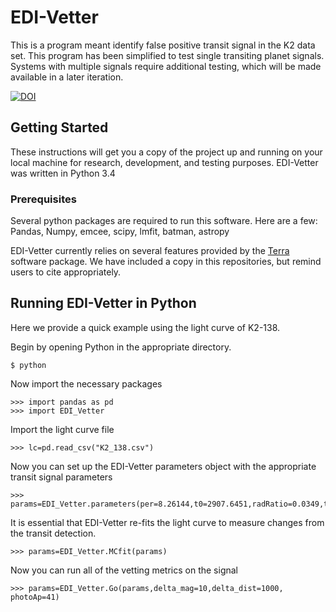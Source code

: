 # EDI-Vetter
This is a program meant identify false positive transit signal in the K2 data set. This program has been simplified to test single transiting planet signals. Systems with multiple signals require additional testing, which will be made available in a later iteration.

<a href="https://zenodo.org/badge/latestdoi/200920137"><img src="https://zenodo.org/badge/200920137.svg" alt="DOI"></a>   

## Getting Started

These instructions will get you a copy of the project up and running on your local machine for research, development, and testing purposes. EDI-Vetter was written in Python 3.4 

### Prerequisites

Several python packages are required to run this software. Here are a few: Pandas, Numpy, emcee, scipy, lmfit, batman, astropy

EDI-Vetter currently relies on several features provided by the [Terra](https://github.com/petigura/terra) software package. We have included a copy in this repositories, but remind users to cite appropriately.  




## Running EDI-Vetter in Python

Here we provide a quick example using the light curve of K2-138.

Begin by opening Python in the appropriate directory. 
```
$ python
```
Now import the necessary packages
```
>>> import pandas as pd
>>> import EDI_Vetter
```
Import the light curve file
```
>>> lc=pd.read_csv("K2_138.csv")
```
Now you can set up the EDI-Vetter parameters object with the appropriate transit signal parameters 
```
>>> params=EDI_Vetter.parameters(per=8.26144,t0=2907.6451,radRatio=0.0349,tdur=0.128,lc=lc)
```
It is essential that EDI-Vetter re-fits the light curve to measure changes from the transit detection.
```
>>> params=EDI_Vetter.MCfit(params)
```
Now you can run all of the vetting metrics on the signal
```
>>> params=EDI_Vetter.Go(params,delta_mag=10,delta_dist=1000, photoAp=41)
```
